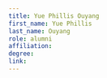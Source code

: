 ```yaml
---
title: Yue Phillis Ouyang
first_name: Yue Phillis
last_name: Ouyang
role: alumni
affiliation:
degree:
link:
---
```

